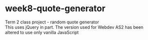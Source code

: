 # week8-quote-generator
Term 2 class project - random quote generator<br />
This uses jQuery in part. The version used for Webdev AS2 has been altered to use only vanilla JavaScript
